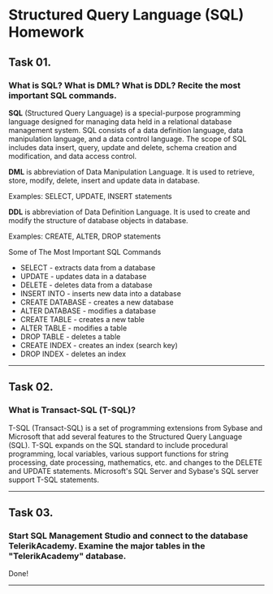# Structured Query Language (SQL) Homework

## Task 01.
### What is SQL? What is DML? What is DDL? Recite the most important SQL commands.

__SQL__ (Structured Query Language) is a special-purpose programming language designed for managing data held in a relational database management system. SQL consists of a data definition language, data manipulation language, and a data control language. The scope of SQL includes data insert, query, update and delete, schema creation and modification, and data access control.

__DML__ is abbreviation of Data Manipulation Language. It is used to retrieve, store, modify, delete, insert and update data in database.

Examples: SELECT, UPDATE, INSERT statements

__DDL__ is abbreviation of Data Definition Language. It is used to create and modify the structure of database objects in database.

Examples: CREATE, ALTER, DROP statements

Some of The Most Important SQL Commands

* SELECT - extracts data from a database
* UPDATE - updates data in a database
* DELETE - deletes data from a database
* INSERT INTO - inserts new data into a database
* CREATE DATABASE - creates a new database
* ALTER DATABASE - modifies a database
* CREATE TABLE - creates a new table
* ALTER TABLE - modifies a table
* DROP TABLE - deletes a table
* CREATE INDEX - creates an index (search key)
* DROP INDEX - deletes an index

- - - -

## Task 02.
### What is Transact-SQL (T-SQL)?

T-SQL (Transact-SQL) is a set of programming extensions from Sybase and Microsoft that add several features to the Structured Query Language (SQL).
T-SQL expands on the SQL standard to include procedural programming, local variables, various support functions for string processing, date processing, mathematics, etc. and changes to the DELETE and UPDATE statements.
 Microsoft's SQL Server and Sybase's SQL server support T-SQL statements. 

 - - - -

## Task 03.
### Start SQL Management Studio and connect to the database TelerikAcademy. Examine the major tables in the "TelerikAcademy" database.

Done!

- - - -